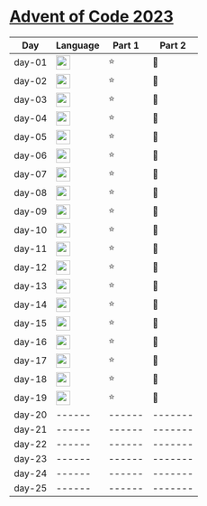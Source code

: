# [Advent of Code 2023](https://adventofcode.com/2023)

| Day    | Language                                                                                                                 | Part 1 | Part 2  |
|--------|--------------------------------------------------------------------------------------------------------------------------|--------|---------|
| day-01 | <img src="https://img.shields.io/badge/python-%233776AB.svg?&style=for-the-badge&logo=python&logoColor=white" height=25> | :star: | :star2: |
| day-02 | <img src="https://img.shields.io/badge/python-%233776AB.svg?&style=for-the-badge&logo=python&logoColor=white" height=25> | :star: | :star2: |
| day-03 | <img src="https://img.shields.io/badge/python-%233776AB.svg?&style=for-the-badge&logo=python&logoColor=white" height=25> | :star: | :star2: |
| day-04 | <img src="https://img.shields.io/badge/python-%233776AB.svg?&style=for-the-badge&logo=python&logoColor=white" height=25> | :star: | :star2: |
| day-05 | <img src="https://img.shields.io/badge/python-%233776AB.svg?&style=for-the-badge&logo=python&logoColor=white" height=25> | :star: | :star2: |
| day-06 | <img src="https://img.shields.io/badge/python-%233776AB.svg?&style=for-the-badge&logo=python&logoColor=white" height=25> | :star: | :star2: |
| day-07 | <img src="https://img.shields.io/badge/python-%233776AB.svg?&style=for-the-badge&logo=python&logoColor=white" height=25> | :star: | :star2: |
| day-08 | <img src="https://img.shields.io/badge/python-%233776AB.svg?&style=for-the-badge&logo=python&logoColor=white" height=25> | :star: | :star2: |
| day-09 | <img src="https://img.shields.io/badge/python-%233776AB.svg?&style=for-the-badge&logo=python&logoColor=white" height=25> | :star: | :star2: |
| day-10 | <img src="https://img.shields.io/badge/python-%233776AB.svg?&style=for-the-badge&logo=python&logoColor=white" height=25> | :star: | :star2: |
| day-11 | <img src="https://img.shields.io/badge/python-%233776AB.svg?&style=for-the-badge&logo=python&logoColor=white" height=25> | :star: | :star2: |
| day-12 | <img src="https://img.shields.io/badge/python-%233776AB.svg?&style=for-the-badge&logo=python&logoColor=white" height=25> | :star: | :star2: |
| day-13 | <img src="https://img.shields.io/badge/python-%233776AB.svg?&style=for-the-badge&logo=python&logoColor=white" height=25> | :star: | :star2: |
| day-14 | <img src="https://img.shields.io/badge/python-%233776AB.svg?&style=for-the-badge&logo=python&logoColor=white" height=25> | :star: | :star2: |
| day-15 | <img src="https://img.shields.io/badge/python-%233776AB.svg?&style=for-the-badge&logo=python&logoColor=white" height=25> | :star: | :star2: |
| day-16 | <img src="https://img.shields.io/badge/python-%233776AB.svg?&style=for-the-badge&logo=python&logoColor=white" height=25> | :star: | :star2: |
| day-17 | <img src="https://img.shields.io/badge/python-%233776AB.svg?&style=for-the-badge&logo=python&logoColor=white" height=25> | :star: | :star2: |
| day-18 | <img src="https://img.shields.io/badge/python-%233776AB.svg?&style=for-the-badge&logo=python&logoColor=white" height=25> | :star: | :star2: |
| day-19 | <img src="https://img.shields.io/badge/python-%233776AB.svg?&style=for-the-badge&logo=python&logoColor=white" height=25> | :star: | :star2: |
| day-20 | ------                                                                                                                   | ------ | ------- |
| day-21 | ------                                                                                                                   | ------ | ------- |
| day-22 | ------                                                                                                                   | ------ | ------- |
| day-23 | ------                                                                                                                   | ------ | ------- |
| day-24 | ------                                                                                                                   | ------ | ------- |
| day-25 | ------                                                                                                                   | ------ | ------- |
